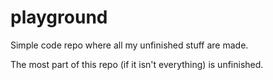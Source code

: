 # playground

Simple code repo where all my unfinished stuff are made. 

The most part of this repo (if it isn't everything) is unfinished.
